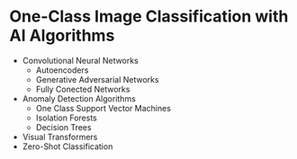 # One-Class Image Classification with AI Algorithms
- Convolutional Neural Networks
   - Autoencoders
   - Generative Adversarial Networks
   - Fully Conected Networks
- Anomaly Detection Algorithms
   - One Class Support Vector Machines
   - Isolation Forests
   - Decision Trees
- Visual Transformers
- Zero-Shot Classification
